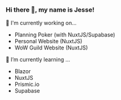 ### Hi there 👋, my name is Jesse!

🔭 I'm currently working on...
- Planning Poker (with NuxtJS/Supabase)
- Personal Website (NuxtJS)
- WoW Guild Website (NuxtJS)

🌱 I’m currently learning ... 
- Blazor
- NuxtJS
- Prismic.io
- Supabase

